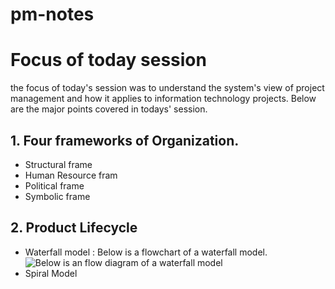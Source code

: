 # pm-notes

# Focus of today session
the focus of today's session was to understand the system's view of project management and how it applies to information technology projects. Below are the major points covered in todays' session.
## 1. Four frameworks of Organization.
- Structural frame
- Human Resource fram
- Political frame
- Symbolic frame
## 2. Product Lifecycle
- Waterfall model : Below is a flowchart of a waterfall model.
![Below is an flow diagram of a waterfall model](https://upload.wikimedia.org/wikipedia/commons/thumb/e/e2/Waterfall_model.svg/350px-Waterfall_model.svg.png)
- Spiral Model

